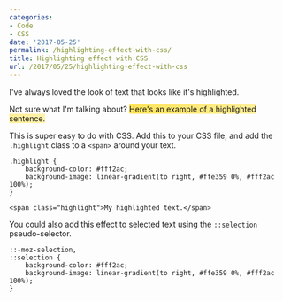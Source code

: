 ```yaml
---
categories:
- Code
- CSS
date: '2017-05-25'
permalink: /highlighting-effect-with-css/
title: Highlighting effect with CSS
url: /2017/05/25/highlighting-effect-with-css
---
```


I've always loved the look of text that looks like it's highlighted.

Not sure what I'm talking about? <span style="background-color: #fff2ac; background-image: linear-gradient(to right, #ffe359 0%, #fff2ac 100%);">Here's an example of a highlighted sentence.</span>

This is super easy to do with CSS. Add this to your CSS file, and add the <code>.highlight</code> class to a <code>&lt;span&gt;</code> around your text.

<pre><code class="lang-css">.highlight {
    background-color: #fff2ac;
    background-image: linear-gradient(to right, #ffe359 0%, #fff2ac 100%);
}
</code></pre>

<pre><code class="lang-markup">&lt;span class="highlight"&gt;My highlighted text.&lt;/span&gt;
</code></pre>

You could also add this effect to selected text using the <code>::selection</code> pseudo-selector.

<pre><code class="lang-css">::-moz-selection,
::selection {
    background-color: #fff2ac;
    background-image: linear-gradient(to right, #ffe359 0%, #fff2ac 100%);
}
</code></pre>
